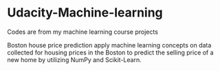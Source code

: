 # Udacity-Machine-learning
Codes are from my machine learning course projects

Boston house price prediction
apply machine learning concepts on data collected for housing prices in the Boston to predict the selling price of a new home by utilizing NumPy and Scikit-Learn.
